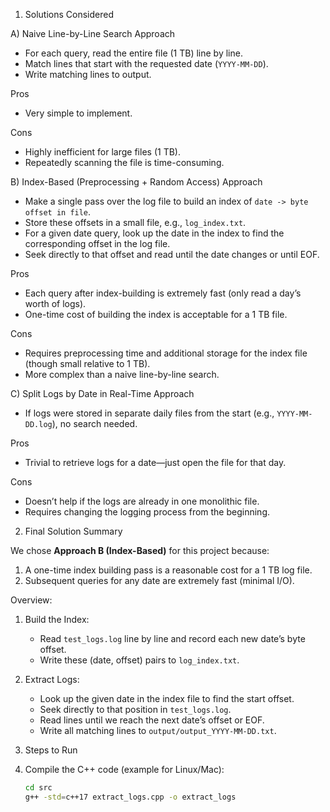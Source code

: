

1. Solutions Considered

 A) Naive Line-by-Line Search
Approach
- For each query, read the entire file (1 TB) line by line.
- Match lines that start with the requested date (`YYYY-MM-DD`).
- Write matching lines to output.

Pros
- Very simple to implement.

Cons
- Highly inefficient for large files (1 TB).
- Repeatedly scanning the file is time-consuming.




 B) Index-Based (Preprocessing + Random Access)
Approach 
- Make a single pass over the log file to build an index of `date -> byte offset in file`.
- Store these offsets in a small file, e.g., `log_index.txt`.
- For a given date query, look up the date in the index to find the corresponding offset in the log file.
- Seek directly to that offset and read until the date changes or until EOF.

Pros
- Each query after index-building is extremely fast (only read a day’s worth of logs).
- One-time cost of building the index is acceptable for a 1 TB file.

Cons
- Requires preprocessing time and additional storage for the index file (though small relative to 1 TB).
- More complex than a naive line-by-line search.

 C) Split Logs by Date in Real-Time
Approach
- If logs were stored in separate daily files from the start (e.g., `YYYY-MM-DD.log`), no search needed.

Pros 
- Trivial to retrieve logs for a date—just open the file for that day.

Cons 
- Doesn’t help if the logs are already in one monolithic file.
- Requires changing the logging process from the beginning.

2. Final Solution Summary

We chose **Approach B (Index-Based)** for this project because:
1. A one-time index building pass is a reasonable cost for a 1 TB log file.
2. Subsequent queries for any date are extremely fast (minimal I/O).

Overview:
1. Build the Index:  
   - Read `test_logs.log` line by line and record each new date’s byte offset.
   - Write these (date, offset) pairs to `log_index.txt`.

2. Extract Logs:
   - Look up the given date in the index file to find the start offset.
   - Seek directly to that position in `test_logs.log`.
   - Read lines until we reach the next date’s offset or EOF.
   - Write all matching lines to `output/output_YYYY-MM-DD.txt`.

3. Steps to Run

1. Compile the C++ code (example for Linux/Mac):
   ```bash
   cd src
   g++ -std=c++17 extract_logs.cpp -o extract_logs
